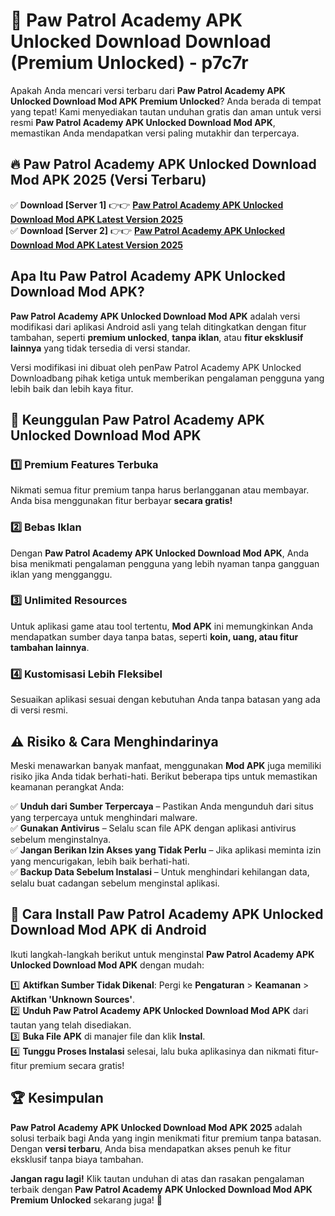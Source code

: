 # 🎯 Paw Patrol Academy APK Unlocked Download  Download (Premium Unlocked) -  p7c7r

Apakah Anda mencari versi terbaru dari **Paw Patrol Academy APK Unlocked Download Mod APK Premium Unlocked**? Anda berada di tempat yang tepat! Kami menyediakan tautan unduhan gratis dan aman untuk versi resmi **Paw Patrol Academy APK Unlocked Download Mod APK**, memastikan Anda mendapatkan versi paling mutakhir dan terpercaya.

## 🔥 Paw Patrol Academy APK Unlocked Download Mod APK 2025 (Versi Terbaru)

✅ **Download [Server 1]** 👉👉 [**Paw Patrol Academy APK Unlocked Download Mod APK Latest Version 2025**](https://momento.my/?title=Paw_Patrol_Academy_APK_Unlocked_Download)  
✅ **Download [Server 2]** 👉👉 [**Paw Patrol Academy APK Unlocked Download Mod APK Latest Version 2025**](https://momento.my/?title=Paw_Patrol_Academy_APK_Unlocked_Download)  

## Apa Itu Paw Patrol Academy APK Unlocked Download Mod APK?

**Paw Patrol Academy APK Unlocked Download Mod APK** adalah versi modifikasi dari aplikasi Android asli yang telah ditingkatkan dengan fitur tambahan, seperti **premium unlocked**, **tanpa iklan**, atau **fitur eksklusif lainnya** yang tidak tersedia di versi standar.

Versi modifikasi ini dibuat oleh penPaw Patrol Academy APK Unlocked Downloadbang pihak ketiga untuk memberikan pengalaman pengguna yang lebih baik dan lebih kaya fitur.

## 🎯 Keunggulan Paw Patrol Academy APK Unlocked Download Mod APK

### 1️⃣ Premium Features Terbuka
Nikmati semua fitur premium tanpa harus berlangganan atau membayar. Anda bisa menggunakan fitur berbayar **secara gratis!**

### 2️⃣ Bebas Iklan
Dengan **Paw Patrol Academy APK Unlocked Download Mod APK**, Anda bisa menikmati pengalaman pengguna yang lebih nyaman tanpa gangguan iklan yang mengganggu.

### 3️⃣ Unlimited Resources
Untuk aplikasi game atau tool tertentu, **Mod APK** ini memungkinkan Anda mendapatkan sumber daya tanpa batas, seperti **koin, uang, atau fitur tambahan lainnya**.

### 4️⃣ Kustomisasi Lebih Fleksibel
Sesuaikan aplikasi sesuai dengan kebutuhan Anda tanpa batasan yang ada di versi resmi.

## ⚠️ Risiko & Cara Menghindarinya

Meski menawarkan banyak manfaat, menggunakan **Mod APK** juga memiliki risiko jika Anda tidak berhati-hati. Berikut beberapa tips untuk memastikan keamanan perangkat Anda:

✅ **Unduh dari Sumber Terpercaya** – Pastikan Anda mengunduh dari situs yang terpercaya untuk menghindari malware.  
✅ **Gunakan Antivirus** – Selalu scan file APK dengan aplikasi antivirus sebelum menginstalnya.  
✅ **Jangan Berikan Izin Akses yang Tidak Perlu** – Jika aplikasi meminta izin yang mencurigakan, lebih baik berhati-hati.  
✅ **Backup Data Sebelum Instalasi** – Untuk menghindari kehilangan data, selalu buat cadangan sebelum menginstal aplikasi.

## 📌 Cara Install Paw Patrol Academy APK Unlocked Download Mod APK di Android

Ikuti langkah-langkah berikut untuk menginstal **Paw Patrol Academy APK Unlocked Download Mod APK** dengan mudah:

1️⃣ **Aktifkan Sumber Tidak Dikenal**: Pergi ke **Pengaturan** > **Keamanan** > **Aktifkan 'Unknown Sources'**.  
2️⃣ **Unduh Paw Patrol Academy APK Unlocked Download Mod APK** dari tautan yang telah disediakan.  
3️⃣ **Buka File APK** di manajer file dan klik **Instal**.  
4️⃣ **Tunggu Proses Instalasi** selesai, lalu buka aplikasinya dan nikmati fitur-fitur premium secara gratis!

## 🏆 Kesimpulan

**Paw Patrol Academy APK Unlocked Download Mod APK 2025** adalah solusi terbaik bagi Anda yang ingin menikmati fitur premium tanpa batasan. Dengan **versi terbaru**, Anda bisa mendapatkan akses penuh ke fitur eksklusif tanpa biaya tambahan.

**Jangan ragu lagi!** Klik tautan unduhan di atas dan rasakan pengalaman terbaik dengan **Paw Patrol Academy APK Unlocked Download Mod APK Premium Unlocked** sekarang juga! 🚀
